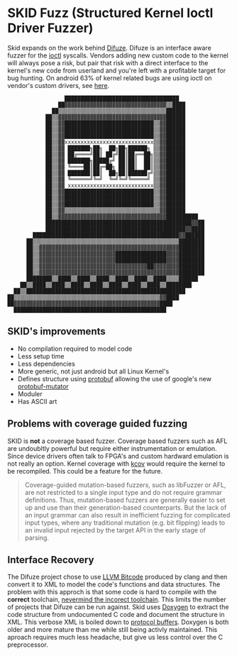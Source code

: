 # SKID Fuzz (Structured Kernel Ioctl Driver Fuzzer)

Skid expands on the work behind [Difuze](https://acmccs.github.io/papers/p2123-corinaA.pdf). Difuze is an interface aware fuzzer for the [ioctl](https://man7.org/linux/man-pages/man2/ioctl.2.html) syscalls. Vendors adding new custom code to the kernel will always pose a risk, but pair that risk with a direct interface to the kernel's new code from userland and you're left with a profitable target for bug hunting. On android 63% of kernel related bugs are using ioctl on vendor's custom drivers, see [here](https://events.static.linuxfound.org/sites/events/files/slides/Android-%20protecting%20the%20kernel.pdf).

```
                  ████████████████████████████████████
                ██▓▓▓▓▓▓▓▓▓▓▓▓▓▓▓▓▓▓▓▓▓▓▓▓▓▓▓▓▓▓▓▓▒▒████
              ██▒▒▒▒▒▒▒▒▒▒▒▒▒▒▒▒▒▒▒▒▒▒▒▒▒▒▒▒▒▒▒▒▒▒██████      
            ██▒▒▓▓▓▓▓▓▓▓▓▓▓▓▓▓▓▓▓▓▓▓▓▓▓▓▓▓▓▓▓▓▓▓▓▓██████      
            ██▒▒▓▓████████████████████████████▒▒▓▓██████
            ██▒▒▓▓████████████████████████████▒▒▓▓██████
            ██▒▒▓▓████████████████████████████▒▒▓▓██████
            ██▒▒▓▓xxxxxxxxxxxxxxxxxxxxxxxxxxxx▒▒▓▓██████
            ██▒▒▓▓ ███████╗██╗  ██╗██╗██████╗ ▒▒▓▓██████
            ██▒▒▓▓ ██╔════╝██║ ██╔╝██║██╔══██╗▒▒▓▓██████
            ██▒▒▓▓ ███████╗█████╔╝ ██║██║  ██║▒▒▓▓██████
            ██▒▒▓▓ ╚════██║██╔═██╗ ██║██║  ██║▒▒▓▓██████
            ██▒▒▓▓ ███████║██║  ██╗██║██████╔╝▒▒▓▓██████
            ██▒▒▓▓ ╚══════╝╚═╝  ╚═╝╚═╝╚═════╝ ▒▒▓▓██████
            ██▒▒▓▓ xxxxxxxxxxxxxxxxxxxxxxxxxxx▒▒▓▓██████
            ██▒▒▓▓████████████████████████████▒▒▓▓██████
            ██▒▒▓▓████████████████████████████▒▒▓▓██████
            ██▒▒▓▓████████████████████████████▒▒▓▓██████      
            ██▒▒▓▓▒▒▒▒▒▒▒▒▒▒▒▒▒▒▒▒▒▒▒▒▒▒▒▒▒▒▒▒▒▒▓▓██████
            ██▒▒▓▓▓▓▓▓▓▓▓▓▓▓▓▓▓▓▓▓▓▓▓▓▓▓▓▓▓▓▓▓▓▓▓▓██████████  
            ██████████████████████████████████████████████▓▓██
            ████████████████████████████████████████████▓▓████
        ██████████████████████████████████████████████▓▓██████
      ██▒▒▒▒▒▒▒▒▒▒▒▒▒▒▒▒▒▒▒▒▒▒▒▒▒▒▒▒▒▒▒▒▒▒▒▒▒▒▒▒▒▒▒▒▒▒████████
      ██▒▒▓▓▓▓▓▓▓▓▓▓▓▓▓▓▓▓▓▓▓▓▓▓▓▓▓▓▓▓▓▓▓▓▓▓▓▓▓▓▓▓▓▓▓▓████████
      ██▒▒▓▓▓▓▓▓▓▓▓▓▓▓▓▓▓▓▓▓▓▓▓▓▓▓████████████████▓▓▓▓████████
      ██▒▒▓▓▓▓▓▓▓▓▓▓▓▓▓▓▓▓▓▓▓▓▓▓▓▓████████████████▓▓▓▓████████
      ██▒▒▓▓▓▓▓▓▓▓▓▓▓▓▓▓▓▓▓▓▓▓▓▓▓▓▓▓▓▓▓▓▓▓▓▓██▓▓▓▓▓▓▓▓████████
      ██▒▒▓▓▓▓▓▓▓▓▓▓▓▓▓▓▓▓▓▓▓▓▓▓▓▓▓▓▓▓▓▓▓▓▓▓▓▓▓▓▓▓▓▓▓▓████████
      ████████▒▒████▒▒████▒▒████▒▒████▒▒████▒▒████▒▒▒▒██████  
    ██▒▒████▒▒████▒▒████▒▒████▒▒████▒▒████▒▒████▒▒████████    
  ██▒▒██████████████████████████████████████████████████      
██▒▒▒▒▒▒▒▒▒▒▒▒▒▒▒▒▒▒▒▒▒▒▒▒▒▒▒▒▒▒▒▒▒▒▒▒▒▒▒▒▒▒▒▒▒▒▓▓████        
██▓▓▓▓▓▓▓▓▓▓▓▓▓▓▓▓▓▓▓▓▓▓▓▓▓▓▓▓▓▓▓▓▓▓▓▓▓▓▓▓▓▓▓▓▓▓████          
  ████████████████████████████████████████████████
```

## SKID's improvements

* No compilation required to model code
* Less setup time
* Less dependencies
* More generic, not just android but all Linux Kernel's
* Defines structure using [protobuf](https://github.com/protocolbuffers/protobuf) allowing the use of google's new [protobuf-mutator](https://github.com/google/libprotobuf-mutator)
* Moduler
* Has ASCII art

## Problems with coverage guided fuzzing

SKID is __not__ a coverage based fuzzer. Coverage based fuzzers such as AFL are undoubltly powerful but require either instrumentation or emulation. Since device drivers often talk to FPGA's and custom hardward emulation is not really an option. Kernel coverage with [kcov](https://www.kernel.org/doc/html/latest/dev-tools/kcov.html) would require the kernel to be recompiled. This could be a feature for the future.

> Coverage-guided mutation-based fuzzers, such as libFuzzer or AFL, are not restricted to a single input type and do not require grammar definitions. Thus, mutation-based fuzzers are generally easier to set up and use than their generation-based counterparts. But the lack of an input grammar can also result in inefficient fuzzing for complicated input types, where any traditional mutation (e.g. bit flipping) leads to an invalid input rejected by the target API in the early stage of parsing.

## Interface Recovery

The Difuze project chose to use [LLVM Bitcode](https://llvm.org/docs/BitCodeFormat.html) produced by clang and then convert it to XML to model the code's functions and data structures. The problem with this approch is that some code is hard to compile with the __correct__ toolchain, [nevermind the incorect toolchain](https://lwn.net/Articles/734071/). This limits the number of projects that Difuze can be run against. Skid uses [Doxygen](https://www.doxygen.nl/index.html) to extract the code structure from undocumented C code and document the structure in XML. This verbose XML is boiled down to [protocol buffers](https://github.com/protocolbuffers/protobuf). Doxygen is both older and more mature than me while still being activly maintained. This aproach requires much less headache, but give us less control over the C preprocessor.

